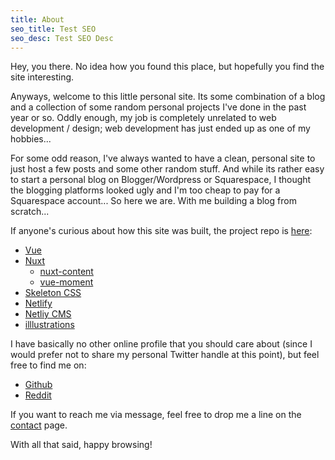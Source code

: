 ```yaml
---
title: About
seo_title: Test SEO
seo_desc: Test SEO Desc
---
```


Hey, you there.  No idea how you found this place, but hopefully you find the site interesting.

Anyways, welcome to this little personal site. Its some combination of a blog and a collection of some random personal projects I've done in the past year or so.  Oddly enough, my job is completely unrelated to web development / design; web development has just ended up as one of my hobbies...

For some odd reason, I've always wanted to have a clean, personal site to just host a few posts and some other random stuff.  And while its rather easy to start a personal blog on Blogger/Wordpress or Squarespace, I thought the blogging platforms looked ugly and I'm too cheap to pay for a Squarespace account... So here we are. With me building a blog from scratch...

If anyone's curious about how this site was built, the project repo is [here](https://github.com/gms64/greg_on_data):
- [Vue](https://vuejs.org/)
- [Nuxt](https://nuxtjs.org/)
    - [nuxt-content](https://content.nuxtjs.org/)
    - [vue-moment](https://github.com/brockpetrie/vue-moment)
- [Skeleton CSS](http://getskeleton.com/)
- [Netlify](https://www.netlify.com/)
- [Netliy CMS](https://www.netlifycms.org/)
- [illlustrations](https://illlustrations.co/)


I have basically no other online profile that you should care about (since I would prefer not to share my personal Twitter handle at this point), but feel free to find me on:
- [Github](https://github.com/gms64)
- [Reddit](https://www.reddit.com/user/greg_on_data)

If you want to reach me via message, feel free to drop me a line on the [contact](/contact) page.

With all that said, happy browsing! 